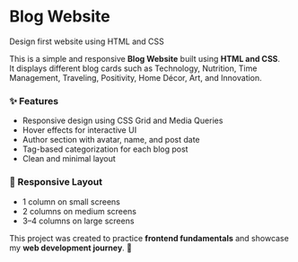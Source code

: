 

# Blog Website  

Design first website using HTML and CSS

This is a simple and responsive **Blog Website** built using **HTML and CSS**.  
It displays different blog cards such as Technology, Nutrition, Time Management, Traveling, Positivity, Home Décor, Art, and Innovation.  

### ✨ Features
- Responsive design using CSS Grid and Media Queries  
- Hover effects for interactive UI  
- Author section with avatar, name, and post date  
- Tag-based categorization for each blog post  
- Clean and minimal layout  

### 📱 Responsive Layout
- 1 column on small screens  
- 2 columns on medium screens  
- 3–4 columns on large screens  

This project was created to practice **frontend fundamentals** and showcase my **web development journey**. 🚀
